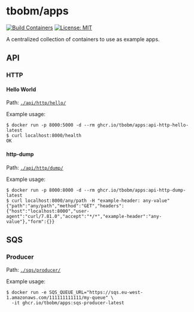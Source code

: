 # tbobm/apps

[![Build Containers](https://github.com/tbobm/apps/actions/workflows/main.yaml/badge.svg)](https://github.com/tbobm/apps/actions/workflows/main.yaml)  [![License: MIT](https://img.shields.io/badge/License-MIT-yellow.svg)](https://opensource.org/licenses/MIT)

A centralized collection of containers to use as example apps.

## API

### HTTP

#### Hello World

Path: [`./api/http/hello/`](./api/http/hello/)

Example usage:
```console
$ docker run -p 8000:5000 -d --rm ghcr.io/tbobm/apps:api-http-hello-latest
$ curl localhost:8000/health
OK
```

#### http-dump

Path: [`./api/http/dump/`](./api/http/dump/)

Example usage:
```console
$ docker run -p 8000:8000 -d --rm ghcr.io/tbobm/apps:api-http-dump-latest
$ curl localhost:8000/any/path -H "example-header: any-value"
{"path":"any/path","method":"GET","headers":{"host":"localhost:8000","user-agent":"curl/7.81.0","accept":"*/*","example-header":"any-value"},"form":{}}
```

## SQS

### Producer

Path: [`./sqs/producer/`](./sqs/producer/)

Example usage:
```console
$ docker run -e SQS_QUEUE_URL="https://sqs.eu-west-1.amazonaws.com/111111111111/my-queue" \
  -it ghcr.io/tbobm/apps:sqs-producer-latest
```
